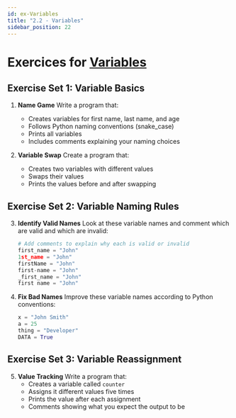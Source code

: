 ```yaml
---
id: ex-Variables
title: "2.2 - Variables"
sidebar_position: 22
---
```


# Exercices for [Variables](../PY-101/02_Python-Basics/02_Varibles.md)

## Exercise Set 1: Variable Basics
1. **Name Game**
   Write a program that:
   - Creates variables for first name, last name, and age
   - Follows Python naming conventions (snake_case)
   - Prints all variables
   - Includes comments explaining your naming choices

2. **Variable Swap**
   Create a program that:
   - Creates two variables with different values
   - Swaps their values
   - Prints the values before and after swapping

## Exercise Set 2: Variable Naming Rules
3. **Identify Valid Names**
   Look at these variable names and comment which are valid and which are invalid:
   ```python
   # Add comments to explain why each is valid or invalid
   first_name = "John"
   1st_name = "John"
   firstName = "John"
   first-name = "John"
   _first_name = "John"
   first name = "John"
   ```

4. **Fix Bad Names**
   Improve these variable names according to Python conventions:
   ```python
   x = "John Smith"
   a = 25
   thing = "Developer"
   DATA = True
   ```

## Exercise Set 3: Variable Reassignment
5. **Value Tracking**
   Write a program that:
   - Creates a variable called `counter`
   - Assigns it different values five times
   - Prints the value after each assignment
   - Comments showing what you expect the output to be

